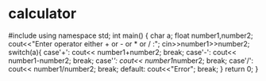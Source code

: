 # calculator
#include<iostream>
using namespace std;
int main()
{
char a;
float number1,number2;
cout<<"Enter operator either + or - or * or / :";
cin>>number1>>number2;
switch(a){
case'+':
cout<< number1+number2;
break;
case'-':
cout<< number1-number2;
break;
case'*':
cout<< number1*number2;
break;
case'/':
cout<< number1/number2;
break;
default:
cout<<"Error";
break;
}
return 0;
}

